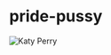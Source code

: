 pride-pussy
===========

![Katy Perry](http://lgbtgifs.tumblr.com/post/1224769885/i-like-katy-perry-more-than-i-like-most-men.gif)
